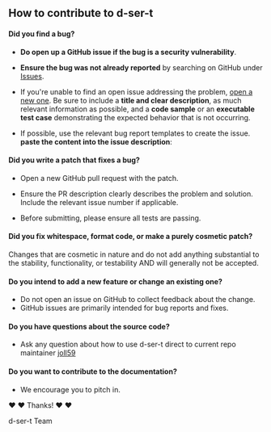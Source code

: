 ## How to contribute to d-ser-t

#### **Did you find a bug?**

* **Do open up a GitHub issue if the bug is a security vulnerability**.

* **Ensure the bug was not already reported** by searching on GitHub under [Issues](https://github.com/joll59/d-ser-t/issues).

* If you're unable to find an open issue addressing the problem, [open a new one](https://github.com/joll59/d-ser-t/issues/new). Be sure to include a **title and clear description**, as much relevant information as possible, and a **code sample** or an **executable test case** demonstrating the expected behavior that is not occurring.

* If possible, use the relevant bug report templates to create the issue. **paste the content into the issue description**:

#### **Did you write a patch that fixes a bug?**

* Open a new GitHub pull request with the patch.

* Ensure the PR description clearly describes the problem and solution. Include the relevant issue number if applicable.

* Before submitting, please ensure all tests are passing.

#### **Did you fix whitespace, format code, or make a purely cosmetic patch?**

Changes that are cosmetic in nature and do not add anything substantial to the stability, functionality, or testability AND will generally not be accepted.

#### **Do you intend to add a new feature or change an existing one?**

* Do not open an issue on GitHub to collect feedback about the change.
* GitHub issues are primarily intended for bug reports and fixes.

#### **Do you have questions about the source code?**

* Ask any question about how to use d-ser-t direct to current repo maintainer [joll59][email]

#### **Do you want to contribute to the documentation?**

* We encourage you to pitch in.

:heart: :heart: Thanks! :heart: :heart:

d-ser-t Team

[email]: <alajide@gmail.com>